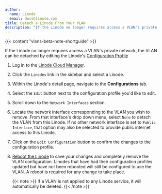 ```yaml
---
author:
  name: Linode
  email: docs@linode.com
title: Detach a Linode From Your VLAN
description: "If the Linode no longer requires access a VLAN's private network, the VLAN can be detached by editing the Linode's Configuration Profile."
---
```


{{< content "vlans-beta-note-shortguide" >}}

If the Linode no longer requires access a VLAN's private network, the VLAN can be detached by editing the Linode's [Configuration Profile](/docs/guides/disk-images-and-configuration-profiles/#editing-a-configuration-profile)

1. Log in to the [Linode Cloud Manager](https://www.cloud.linode.com).

1. Click the `Linodes` link in the sidebar and select a Linode.

1. Within the Linode's detail page, navigate to the **Configurations** tab.

1. Select the `Edit` button next to the configuration profile you'd like to edit.

1. Scroll down to the `Network Interfaces` section.

1. Locate the network interface corresponding to the VLAN you wish to remove. From that interface's drop down menu, select `None` to detach the VLAN from this Linode. If no other network interface is set to `Public Interface`, that option may also be selected to provide public internet access to this Linode.

1. Click on the `Edit Configuration` button to confirm the changes to the configuration profile.

1. [Reboot the Linode](/docs/products/tools/cloud-manager/guides/cloud-reboot) to save your changes and completely remove the VLAN configuration. Linodes that have had their configuration profiles updated but have not been rebooted will still be configured to use the VLAN. A reboot is required for any change to take place.

   {{< note >}}
If a VLAN is not applied to any Linode service, it will automatically be deleted.
{{< /note >}}